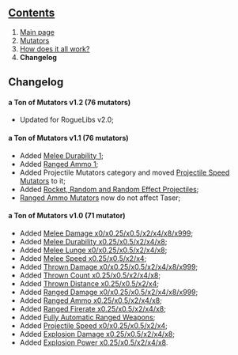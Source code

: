 ## [Contents](https://github.com/Abbysssal/aToM) ##

1. [Main page](https://github.com/Abbysssal/aToM/blob/master/README.md)
2. [Mutators](https://github.com/Abbysssal/aToM/blob/master/Mutators.md)
3. [How does it all work?](https://github.com/Abbysssal/aToM/blob/master/HowItAllWorks.md)
4. **Changelog**

## Changelog ##

#### a Ton of Mutators v1.2 (76 mutators) ####
- Updated for RogueLibs v2.0;

#### a Ton of Mutators v1.1 (76 mutators) ####
- Added [Melee Durability 1](https://github.com/Abbysssal/aToM/blob/master/Mutators.md#melee-durability-);
- Added [Ranged Ammo 1](https://github.com/Abbysssal/aToM/blob/master/Mutators.md#ranged-ammo-);
- Added Projectile Mutators category and moved [Projectile Speed Mutators](https://github.com/Abbysssal/aToM/blob/master/Mutators.md#projectile-speed-) to it;
- Added [Rocket, Random and Random Effect Projectiles](https://github.com/Abbysssal/aToM/blob/master/Mutators.md#projectile-types-);
- [Ranged Ammo Mutators](https://github.com/Abbysssal/aToM/blob/master/Mutators.md#ranged-ammo-) now do not affect Taser;

#### a Ton of Mutators v1.0 (71 mutator) ####
- Added [Melee Damage x0/x0.25/x0.5/x2/x4/x8/x999](https://github.com/Abbysssal/aToM/blob/master/Mutators.md#melee-damage-);
- Added [Melee Durability x0.25/x0.5/x2/x4/x8](https://github.com/Abbysssal/aToM/blob/master/Mutators.md#melee-durability-);
- Added [Melee Lunge x0/x0.25/x0.5/x2/x4/x8](https://github.com/Abbysssal/aToM/blob/master/Mutators.md#melee-lunge-);
- Added [Melee Speed x0.25/x0.5/x2/x4](https://github.com/Abbysssal/aToM/blob/master/Mutators.md#melee-speed-);
- Added [Thrown Damage x0/x0.25/x0.5/x2/x4/x8/x999](https://github.com/Abbysssal/aToM/blob/master/Mutators.md#thrown-damage-);
- Added [Thrown Count x0.25/x0.5/x2/x4/x8](https://github.com/Abbysssal/aToM/blob/master/Mutators.md#thrown-count-);
- Added [Thrown Distance x0.25/x0.5/x2/x4](https://github.com/Abbysssal/aToM/blob/master/Mutators.md#thrown-distance-);
- Added [Ranged Damage x0/x0.25/x0.5/x2/x4/x8/x999](https://github.com/Abbysssal/aToM/blob/master/Mutators.md#ranged-damage-);
- Added [Ranged Ammo x0.25/x0.5/x2/x4/x8](https://github.com/Abbysssal/aToM/blob/master/Mutators.md#ranged-ammo-);
- Added [Ranged Firerate x0.25/x0.5/x2/x4/x8](https://github.com/Abbysssal/aToM/blob/master/Mutators.md#ranged-firerate-);
- Added [Fully Automatic Ranged Weapons](https://github.com/Abbysssal/aToM/blob/master/Mutators.md#fully-automatic-ranged-weapons-);
- Added [Projectile Speed x0/x0.25/x0.5/x2/x4](https://github.com/Abbysssal/aToM/blob/master/Mutators.md#projectile-speed-);
- Added [Explosion Damage x0.25/x0.5/x2/x4/x8](https://github.com/Abbysssal/aToM/blob/master/Mutators.md#explosion-damage-);
- Added [Explosion Power x0.25/x0.5/x2/x4/x8](https://github.com/Abbysssal/aToM/blob/master/Mutators.md#explosion-power-).















